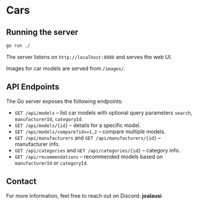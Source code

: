 # Cars

## Running the server

```bash
go run ./
```

The server listens on `http://localhost:8080` and serves the web UI.

Images for car models are served from `/images/`.

## API Endpoints

The Go server exposes the following endpoints:

- `GET /api/models` – list car models with optional query parameters `search`, `manufacturerId`, `categoryId`.
- `GET /api/models/{id}` – details for a specific model.
- `GET /api/models/compare?ids=1,2` – compare multiple models.
- `GET /api/manufacturers` and `GET /api/manufacturers/{id}` – manufacturer info.
- `GET /api/categories` and `GET /api/categories/{id}` – category info.
- `GET /api/recommendations` – recommended models based on `manufacturerId` or `categoryId`.

## Contact

For more information, feel free to reach out on Discord: **joalausi**